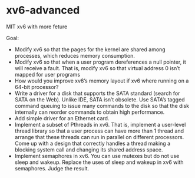 # xv6-advanced
MIT xv6 with more feture

Goal:
- Modify xv6 so that the pages for the kernel are shared among processes, which
reduces memory consumption.
- Modify xv6 so that when a user program dereferences a null pointer, it will receive a fault. That is, modify xv6 so that virtual address 0 isn’t mapped for user programs
- How would you improve xv6’s memory layout if xv6 where running on a 64-bit
processor?
-  Write a driver for a disk that supports the SATA standard (search for SATA on
the Web). Unlike IDE, SATA isn’t obsolete. Use SATA’s tagged command queuing to
issue many commands to the disk so that the disk internally can reorder commands to
obtain high performance.
- Add simple driver for an Ethernet card.
- Implement a subset of Pthreads in xv6. That is, implement a user-level thread
library so that a user process can have more than 1 thread and arrange that these
threads can run in parallel on different processors. Come up with a design that correctly handles a thread making a blocking system call and changing its shared address
space.
- Implement semaphores in xv6. You can use mutexes but do not use sleep and
wakeup. Replace the uses of sleep and wakeup in xv6 with semaphores. Judge the result.
